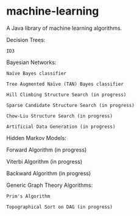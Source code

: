 machine-learning
================

A Java library of machine learning algorithms.

Decision Trees:
   
    ID3
    
Bayesian Networks:
   
    Naïve Bayes classifier
    
    Tree Augmented Naïve (TAN) Bayes classifier
    
    Hill Climbing Structure Search (in progress)
    
    Sparse Candidate Structure Search (in progress)
    
    Chow-Liu Structure Search (in progress)
    
    Artificial Data Generation (in progress)
    
Hidden Markov Models:
   
   Forward Algorithm (in progress)
   
   Viterbi Algorithm (in progress)
   
   Backward Algorithm (in progress)
   
    
Generic Graph Theory Algorithms:
    
    Prim's Algorithm
    
    Topographical Sort on DAG (in progress)




